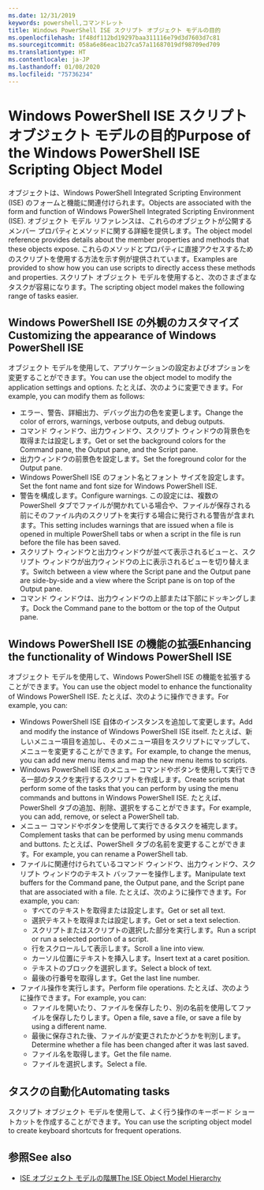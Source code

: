 ```yaml
---
ms.date: 12/31/2019
keywords: powershell,コマンドレット
title: Windows PowerShell ISE スクリプト オブジェクト モデルの目的
ms.openlocfilehash: 1f48df112bd19297baa311116e79d3d7603d7c81
ms.sourcegitcommit: 058a6e86eac1b27ca57a11687019df98709ed709
ms.translationtype: HT
ms.contentlocale: ja-JP
ms.lasthandoff: 01/08/2020
ms.locfileid: "75736234"
---
```

# <a name="purpose-of-the-windows-powershell-ise-scripting-object-model"></a><span data-ttu-id="15a73-103">Windows PowerShell ISE スクリプト オブジェクト モデルの目的</span><span class="sxs-lookup"><span data-stu-id="15a73-103">Purpose of the Windows PowerShell ISE Scripting Object Model</span></span>

<span data-ttu-id="15a73-104">オブジェクトは、Windows PowerShell Integrated Scripting Environment (ISE) のフォームと機能に関連付けられます。</span><span class="sxs-lookup"><span data-stu-id="15a73-104">Objects are associated with the form and function of Windows PowerShell Integrated Scripting Environment (ISE).</span></span> <span data-ttu-id="15a73-105">オブジェクト モデル リファレンスは、これらのオブジェクトが公開するメンバー プロパティとメソッドに関する詳細を提供します。</span><span class="sxs-lookup"><span data-stu-id="15a73-105">The object model reference provides details about the member properties and methods that these objects expose.</span></span> <span data-ttu-id="15a73-106">これらのメソッドとプロパティに直接アクセスするためのスクリプトを使用する方法を示す例が提供されています。</span><span class="sxs-lookup"><span data-stu-id="15a73-106">Examples are provided to show how you can use scripts to directly access these methods and properties.</span></span> <span data-ttu-id="15a73-107">スクリプト オブジェクト モデルを使用すると、次のさまざまなタスクが容易になります。</span><span class="sxs-lookup"><span data-stu-id="15a73-107">The scripting object model makes the following range of tasks easier.</span></span>

## <a name="customizing-the-appearance-of-windows-powershell-ise"></a><span data-ttu-id="15a73-108">Windows PowerShell ISE の外観のカスタマイズ</span><span class="sxs-lookup"><span data-stu-id="15a73-108">Customizing the appearance of Windows PowerShell ISE</span></span>

<span data-ttu-id="15a73-109">オブジェクト モデルを使用して、アプリケーションの設定およびオプションを変更することができます。</span><span class="sxs-lookup"><span data-stu-id="15a73-109">You can use the object model to modify the application settings and options.</span></span> <span data-ttu-id="15a73-110">たとえば、次のように変更できます。</span><span class="sxs-lookup"><span data-stu-id="15a73-110">For example, you can modify them as follows:</span></span>

- <span data-ttu-id="15a73-111">エラー、警告、詳細出力、デバッグ出力の色を変更します。</span><span class="sxs-lookup"><span data-stu-id="15a73-111">Change the color of errors, warnings, verbose outputs, and debug outputs.</span></span>
- <span data-ttu-id="15a73-112">コマンド ウィンドウ、出力ウィンドウ、スクリプト ウィンドウの背景色を取得または設定します。</span><span class="sxs-lookup"><span data-stu-id="15a73-112">Get or set the background colors for the Command pane, the Output pane, and the Script pane.</span></span>
- <span data-ttu-id="15a73-113">出力ウィンドウの前景色を設定します。</span><span class="sxs-lookup"><span data-stu-id="15a73-113">Set the foreground color for the Output pane.</span></span>
- <span data-ttu-id="15a73-114">Windows PowerShell ISE のフォント名とフォント サイズを設定します。</span><span class="sxs-lookup"><span data-stu-id="15a73-114">Set the font name and font size for Windows PowerShell ISE.</span></span>
- <span data-ttu-id="15a73-115">警告を構成します。</span><span class="sxs-lookup"><span data-stu-id="15a73-115">Configure warnings.</span></span> <span data-ttu-id="15a73-116">この設定には、複数の PowerShell タブでファイルが開かれている場合や、ファイルが保存される前にそのファイル内のスクリプトを実行する場合に発行される警告が含まれます。</span><span class="sxs-lookup"><span data-stu-id="15a73-116">This setting includes warnings that are issued when a file is opened in multiple PowerShell tabs or when a script in the file is run before the file has been saved.</span></span>
- <span data-ttu-id="15a73-117">スクリプト ウィンドウと出力ウィンドウが並べて表示されるビューと、スクリプト ウィンドウが出力ウィンドウの上に表示されるビューを切り替えます。</span><span class="sxs-lookup"><span data-stu-id="15a73-117">Switch between a view where the Script pane and the Output pane are side-by-side and a view where the Script pane is on top of the Output pane.</span></span>
- <span data-ttu-id="15a73-118">コマンド ウィンドウは、出力ウィンドウの上部または下部にドッキングします。</span><span class="sxs-lookup"><span data-stu-id="15a73-118">Dock the Command pane to the bottom or the top of the Output pane.</span></span>

## <a name="enhancing-the-functionality-of-windows-powershell-ise"></a><span data-ttu-id="15a73-119">Windows PowerShell ISE の機能の拡張</span><span class="sxs-lookup"><span data-stu-id="15a73-119">Enhancing the functionality of Windows PowerShell ISE</span></span>

<span data-ttu-id="15a73-120">オブジェクト モデルを使用して、Windows PowerShell ISE の機能を拡張することができます。</span><span class="sxs-lookup"><span data-stu-id="15a73-120">You can use the object model to enhance the functionality of Windows PowerShell ISE.</span></span> <span data-ttu-id="15a73-121">たとえば、次のように操作できます。</span><span class="sxs-lookup"><span data-stu-id="15a73-121">For example, you can:</span></span>

- <span data-ttu-id="15a73-122">Windows PowerShell ISE 自体のインスタンスを追加して変更します。</span><span class="sxs-lookup"><span data-stu-id="15a73-122">Add and modify the instance of Windows PowerShell ISE itself.</span></span> <span data-ttu-id="15a73-123">たとえば、新しいメニュー項目を追加し、そのメニュー項目をスクリプトにマップして、メニューを変更することができます。</span><span class="sxs-lookup"><span data-stu-id="15a73-123">For example, to change the menus, you can add new menu items and map the new menu items to scripts.</span></span>
- <span data-ttu-id="15a73-124">Windows PowerShell ISE のメニュー コマンドやボタンを使用して実行できる一部のタスクを実行するスクリプトを作成します。</span><span class="sxs-lookup"><span data-stu-id="15a73-124">Create scripts that perform some of the tasks that you can perform by using the menu commands and buttons in Windows PowerShell ISE.</span></span> <span data-ttu-id="15a73-125">たとえば、PowerShell タブの追加、削除、選択をすることができます。</span><span class="sxs-lookup"><span data-stu-id="15a73-125">For example, you can add, remove, or select a PowerShell tab.</span></span>
- <span data-ttu-id="15a73-126">メニュー コマンドやボタンを使用して実行できるタスクを補完します。</span><span class="sxs-lookup"><span data-stu-id="15a73-126">Complement tasks that can be performed by using menu commands and buttons.</span></span> <span data-ttu-id="15a73-127">たとえば、PowerShell タブの名前を変更することができます。</span><span class="sxs-lookup"><span data-stu-id="15a73-127">For example, you can rename a PowerShell tab.</span></span>
- <span data-ttu-id="15a73-128">ファイルに関連付けられているコマンド ウィンドウ、出力ウィンドウ、スクリプト ウィンドウのテキスト バッファーを操作します。</span><span class="sxs-lookup"><span data-stu-id="15a73-128">Manipulate text buffers for the Command pane, the Output pane, and the Script pane that are associated with a file.</span></span> <span data-ttu-id="15a73-129">たとえば、次のように操作できます。</span><span class="sxs-lookup"><span data-stu-id="15a73-129">For example, you can:</span></span>
  - <span data-ttu-id="15a73-130">すべてのテキストを取得または設定します。</span><span class="sxs-lookup"><span data-stu-id="15a73-130">Get or set all text.</span></span>
  - <span data-ttu-id="15a73-131">選択テキストを取得または設定します。</span><span class="sxs-lookup"><span data-stu-id="15a73-131">Get or set a text selection.</span></span>
  - <span data-ttu-id="15a73-132">スクリプトまたはスクリプトの選択した部分を実行します。</span><span class="sxs-lookup"><span data-stu-id="15a73-132">Run a script or run a selected portion of a script.</span></span>
  - <span data-ttu-id="15a73-133">行をスクロールして表示します。</span><span class="sxs-lookup"><span data-stu-id="15a73-133">Scroll a line into view.</span></span>
  - <span data-ttu-id="15a73-134">カーソル位置にテキストを挿入します。</span><span class="sxs-lookup"><span data-stu-id="15a73-134">Insert text at a caret position.</span></span>
  - <span data-ttu-id="15a73-135">テキストのブロックを選択します。</span><span class="sxs-lookup"><span data-stu-id="15a73-135">Select a block of text.</span></span>
  - <span data-ttu-id="15a73-136">最後の行番号を取得します。</span><span class="sxs-lookup"><span data-stu-id="15a73-136">Get the last line number.</span></span>
- <span data-ttu-id="15a73-137">ファイル操作を実行します。</span><span class="sxs-lookup"><span data-stu-id="15a73-137">Perform file operations.</span></span> <span data-ttu-id="15a73-138">たとえば、次のように操作できます。</span><span class="sxs-lookup"><span data-stu-id="15a73-138">For example, you can:</span></span>
  - <span data-ttu-id="15a73-139">ファイルを開いたり、ファイルを保存したり、別の名前を使用してファイルを保存したりします。</span><span class="sxs-lookup"><span data-stu-id="15a73-139">Open a file, save a file, or save a file by using a different name.</span></span>
  - <span data-ttu-id="15a73-140">最後に保存された後、ファイルが変更されたかどうかを判別します。</span><span class="sxs-lookup"><span data-stu-id="15a73-140">Determine whether a file has been changed after it was last saved.</span></span>
  - <span data-ttu-id="15a73-141">ファイル名を取得します。</span><span class="sxs-lookup"><span data-stu-id="15a73-141">Get the file name.</span></span>
  - <span data-ttu-id="15a73-142">ファイルを選択します。</span><span class="sxs-lookup"><span data-stu-id="15a73-142">Select a file.</span></span>

## <a name="automating-tasks"></a><span data-ttu-id="15a73-143">タスクの自動化</span><span class="sxs-lookup"><span data-stu-id="15a73-143">Automating tasks</span></span>

<span data-ttu-id="15a73-144">スクリプト オブジェクト モデルを使用して、よく行う操作のキーボード ショートカットを作成することができます。</span><span class="sxs-lookup"><span data-stu-id="15a73-144">You can use the scripting object model to create keyboard shortcuts for frequent operations.</span></span>

## <a name="see-also"></a><span data-ttu-id="15a73-145">参照</span><span class="sxs-lookup"><span data-stu-id="15a73-145">See also</span></span>

- [<span data-ttu-id="15a73-146">ISE オブジェクト モデルの階層</span><span class="sxs-lookup"><span data-stu-id="15a73-146">The ISE Object Model Hierarchy</span></span>](The-ISE-Object-Model-Hierarchy.md)
